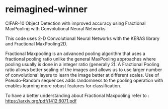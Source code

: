 # reimagined-winner
CIFAR-10 Object Detection with improved accuracy using Fractional MaxPooling with Convolutional Neural Networks

This code uses 2-D Convolutional Neural Networks with the KERAS library and Fractional MaxPooling2D. 

Fractional Maxpooling is an advanced pooling algorithm that uses a fractional pooling ratio unlike the general MaxPooling approaches where pooling usually is done in a integer ratio (generally 2). A Fractional Pooling ratio allows better scaling of the images and allows us to use larger number of convolutional layers to learn the image better at different scales. Use of Pseudo-Random sequences adds randomness to the pooling operation with enables learning more robust features for classification.

To have a better understanding about Fractional Maxpooling refer to :
https://arxiv.org/pdf/1412.6071.pdf
